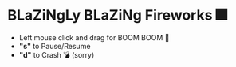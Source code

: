 # BLaZiNgLy BLaZiNg Fireworks 🎆

* Left mouse click and drag for BOOM BOOM 🚀
* **"s"** to Pause/Resume
* **"d"** to Crash 💣 (sorry)
